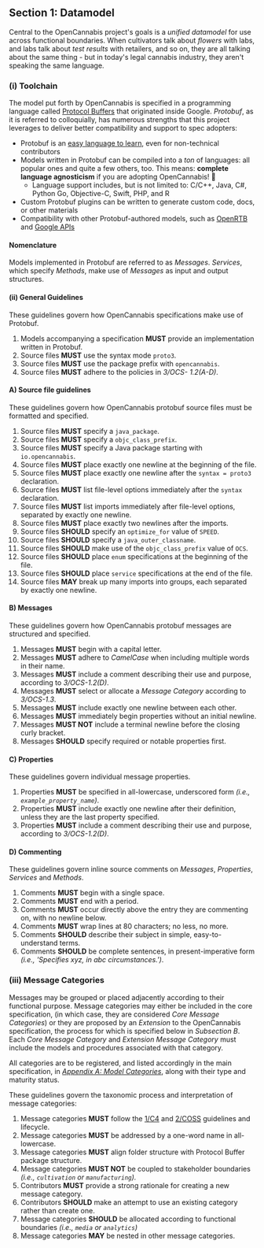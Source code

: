 
## Section 1: Datamodel

Central to the OpenCannabis project's goals is a *unified datamodel* for use across functional boundaries. When
cultivators talk about *flowers* with labs, and labs talk about *test results* with retailers, and so on, they are all
talking about the same thing - but in today's legal cannabis industry, they aren't speaking the same language.

### (i) Toolchain

The model put forth by OpenCannabis is specified in a programming language called
[Protocol Buffers](https://developers.google.com/protocol-buffers/) that originated inside Google. *Protobuf*, as it is
referred to colloquially, has numerous strengths that this project leverages to deliver better compatibility and
support to spec adopters:

* Protobuf is an [easy language to learn](https://developers.google.com/protocol-buffers/docs/proto3), even for
  non-technical contributors
* Models written in Protobuf can be compiled into a _ton_ of languages: all popular ones and quite a few others, too.
  This means: **complete language agnosticism** if you are adopting OpenCannabis! 🚀
    * Language support includes, but is not limited to: C/C++, Java, C#, Python Go, Objective-C, Swift, PHP, and R
* Custom Protobuf plugins can be written to generate custom code, docs, or other materials
* Compatibility with other Protobuf-authored models, such as [OpenRTB](https://openrtb.github.io/OpenRTB/) and
  [Google APIs](https://github.com/googleapis/googleapis/tree/master/google)

#### Nomenclature

Models implemented in Protobuf are referred to as *Messages*. *Services*, which specify *Methods*, make use of
*Messages* as input and output structures. 

#### (ii) General Guidelines

These guidelines govern how OpenCannabis specifications make use of Protobuf.

1. Models accompanying a specification **MUST** provide an implementation written in Protobuf.
1. Source files **MUST** use the syntax mode `proto3`.
1. Source files **MUST** use the package prefix with `opencannabis`.
1. Source files **MUST** adhere to the policies in *3/OCS- 1.2(A-D)*.

#### A) Source file guidelines

These guidelines govern how OpenCannabis protobuf source files must be formatted and specified.

1. Source files **MUST** specify a `java_package`.
1. Source files **MUST** specify a `objc_class_prefix`.
1. Source files **MUST** specify a Java package starting with `io.opencannabis`.
1. Source files **MUST** place exactly one newline at the beginning of the file.
1. Source files **MUST** place exactly one newline after the `syntax = proto3` declaration.
1. Source files **MUST** list file-level options immediately after the `syntax` declaration.
1. Source files **MUST** list imports immediately after file-level options, separated by exactly one newline.
1. Source files **MUST** place exactly two newlines after the imports.
1. Source files **SHOULD** specify an `optimize_for` value of `SPEED`.
1. Source files **SHOULD** specify a `java_outer_classname`.
1. Source files **SHOULD** make use of the `objc_class_prefix` value of `OCS`.
1. Source files **SHOULD** place `enum` specifications at the beginning of the file.
1. Source files **SHOULD** place `service` specifications at the end of the file.
1. Source files **MAY** break up many imports into groups, each separated by exactly one newline.

#### B) Messages

These guidelines govern how OpenCannabis protobuf messages are structured and specified.

1. Messages **MUST** begin with a capital letter.
1. Messages **MUST** adhere to *CamelCase* when including multiple words in their name.
1. Messages **MUST** include a comment describing their use and purpose, according to *3/OCS-1.2(D)*.
1. Messages **MUST** select or allocate a _Message Category_ according to *3/OCS-1.3*.
1. Messages **MUST** include exactly one newline between each other.
1. Messages **MUST** immediately begin properties without an initial newline.
1. Messages **MUST NOT** include a terminal newline before the closing curly bracket.
1. Messages **SHOULD** specify required or notable properties first.

#### C) Properties

These guidelines govern individual message properties.

1. Properties **MUST** be specified in all-lowercase, underscored form *(i.e., `example_property_name`)*.
1. Properties **MUST** include exactly one newline after their definition, unless they are the last property specified.
1. Properties **MUST** include a comment describing their use and purpose, according to *3/OCS-1.2(D)*.

#### D) Commenting

These guidelines govern inline source comments on *Messages*, *Properties*, *Services* and *Methods*.

1. Comments **MUST** begin with a single space.
1. Comments **MUST** end with a period.
1. Comments **MUST** occur directly above the entry they are commenting on, with no newline below.
1. Comments **MUST** wrap lines at 80 characters; no less, no more.
1. Comments **SHOULD** describe their subject in simple, easy-to-understand terms.
1. Comments **SHOULD** be complete sentences, in present-imperative form *(i.e., 'Specifies xyz, in abc
  circumstances.')*.

### (iii) Message Categories

Messages may be grouped or placed adjacently according to their functional purpose. Message categories may either be
included in the core specification, (in which case, they are considered _Core Message Categories_) or they are proposed
by an _Extension_ to the OpenCannabis specification, the process for which is specified below in _Subsection B_. Each
_Core Message Category_ and _Extension Message Category_ must include the models and procedures associated with that
category.

All categories are to be registered, and listed accordingly in the main specification, in
[_Appendix A: Model Categories_](XA-Message-Categories.md), along with their type and maturity status.

These guidelines govern the taxonomic process and interpretation of message categories:

1. Message categories **MUST** follow the [1/C4](../1/README.md) and [2/COSS](../2/README.md) guidelines and lifecycle.
1. Message categories **MUST** be addressed by a one-word name in all-lowercase.
1. Message categories **MUST** align folder structure with Protocol Buffer package structure.
1. Message categories **MUST NOT** be coupled to stakeholder boundaries *(i.e., `cultivation` or `manufacturing`).*
1. Contributors **MUST** provide a strong rationale for creating a new message category.
1. Contributors **SHOULD** make an attempt to use an existing category rather than create one.
1. Message categories **SHOULD** be allocated according to functional boundaries *(i.e., `media` or `analytics`)*
1. Message categories **MAY** be nested in other message categories.
